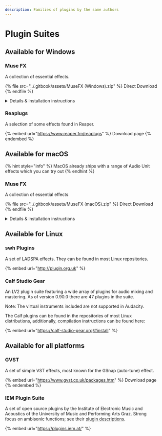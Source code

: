 ```yaml
---
description: Families of plugins by the same authors
---
```


# Plugin Suites

## Available for Windows

### Muse FX

A collection of essential effects.

{% file src="../.gitbook/assets/MuseFX (Windows).zip" %}
Direct Download
{% endfile %}

<details>

<summary>Details &#x26; installation instructions</summary>

Contains a Chorus, Compressor, De-esser, Delay, Master, Noise Gate, Pitch Fix, Reverb, Rotary, and two EQ effects.&#x20;

Unzip the .vst3 files into `C:\Program Files\Common Files\VST3\Muse\`  - you may need to create the folder first if it doesn't exist yet.

</details>

### Reaplugs

A selection of some effects found in Reaper.&#x20;

{% embed url="https://www.reaper.fm/reaplugs" %}
Download page
{% endembed %}

## Available for macOS

{% hint style="info" %}
MacOS already ships with a range of Audio Unit effects which you can try out
{% endhint %}

### Muse FX

A collection of essential effects

{% file src="../.gitbook/assets/MuseFX (macOS).zip" %}
Direct Download
{% endfile %}

<details>

<summary>Details &#x26; installation instructions</summary>

Contains a Chorus, Compressor, De-esser, Delay, Master, Noise Gate, Pitch Fix, Reverb, Rotary, and two EQ effects.&#x20;

Unzip the .vst3 files into `/Library/Audio/Plug-Ins/VST/Muse` -  you may need to create the folder first if it doesn't exist yet.

</details>

## Available for Linux

### swh Plugins

A set of LADSPA effects. They can be found in most Linux repositories.

{% embed url="http://plugin.org.uk" %}

### Calf Studio Gear

An LV2 plugin suite featuring a wide array of plugins for audio mixing and mastering. As of version 0.90.0 there are 47 plugins in the suite.

Note: The virtual instruments included are not supported in Audacity.

The Calf plugins can be found in the repositories of most Linux distributions, additionally, compilation instructions can be found here:&#x20;

{% embed url="https://calf-studio-gear.org/#install" %}

## Available for all platforms

### GVST

A set of simple VST effects, most known for the GSnap (auto-tune) effect.

{% embed url="https://www.gvst.co.uk/packages.htm" %}
Download page
{% endembed %}

### IEM Plugin Suite

A set of open source plugins by the Institute of Electronic Music and Acoustics of the University of Music and Performing Arts Graz. Strong focus on ambisonic functions; see their [plugin descriptions](https://plugins.iem.at/docs/plugindescriptions/).&#x20;

{% embed url="https://plugins.iem.at/" %}


